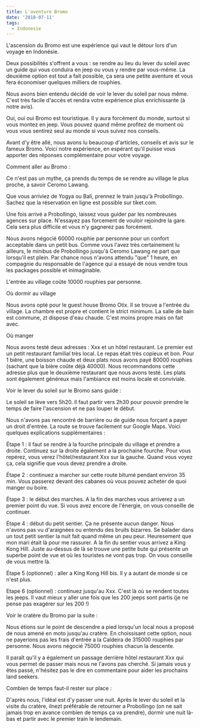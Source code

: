 ```yaml
---
title: L'aventure Bromo
date: '2018-07-11'
tags:
  - Indonesie
---
```

L'ascension du Bromo est une expérience qui vaut le détour lors d'un voyage en Indonésie.

Deux possibilités s'offrent a vous : se rendre au lieu du lever du soleil avec un guide qui vous conduira en jeep ou vous y rendre par vous-même. La deuxième option est tout a fait possible, ça sera une petite aventure et vous fera économiser quelques milliers de rouphies.



Nous avons bien entendu décidé de voir le lever du soleil par nous même. C'est très facile d'accès et rendra votre expérience plus enrichissante (à notre avis). 



Oui, oui oui Bromo est touristique. Il y aura forcément du monde, surtout si vous montez en jeep. Vous pouvez quand même profitez de moment où vous vous sentirez seul au monde si vous suivez nos conseils. 



Avant d'y être allé, nous avons lu beaucoup d'articles, conseils et avis sur le fameux Bromo. Voici notre expérience, en espérant qu'il puisse vous apporter des réponses complémentaire pour votre voyage.



Comment aller au Bromo : 

Ce n'est pas un mythe, ça prends du temps de se rendre au village le plus proche, a savoir Ceromo Lawang.

Que vous arriviez de Yogya ou Bali, prennez le train jusqu'à Probollingo. Sachez que la réservation en ligne est possible sur tiket.com.

Une fois arrivé a Probollingo, laissez vous guider par les nombreuses agences sur place.  N'essayez pas forcement de vouloir rejoindre la gare. Cela sera plus difficile et vous n'y gagnerez pas forcément.

Nous avons négocié 60000 rouphie par personne pour un confort acceptable dans un petit bus. Comme vous l'avez très certainement lu ailleurs, le minibus de Probollingo jusqu'à Ceromo Lawang ne part que lorsqu'il est plein. Par chance nous n'avons attendu "que" 1 heure, en compagnie du responsable de l'agence qui a essayé de nous vendre tous les packages possible et inimaginable. 

L'entrée au village coûte 10000 rouphies par personne.



Où dormir au village

Nous avons opté pour le guest house Bromo Otix. Il se trouve a l'entrée du village. La chambre est propre et contient le strict minimum. La salle de bain est commune, zt dispose d'eau chaude. C'est moins propre mais on fait avec.



Où manger

Nous avons testé deux adresses : Xxx et un hôtel restaurant. Le premier est un petit restaurant familial très local. Le repas était très copieux et bon. Pour 1 bière, une boisson chaude et deux plats nous avons payé 80000 rouphies (sachant que la bière coûte déjà 40000). Nous recommandons cette adresse plus que le deuxième restaurant que nous avons testé. Les plats sont également généreux mais l'ambiance est moins locale et conviviale. 



Voir le lever du soleil sur le Bromo sans guide : 

Le soleil se lève vers 5h20. Il faut partir vers 2h30 pour pouvoir prendre le temps de faire l'ascension et ne pas louper le début.



Nous n'avons pas rencontré de barrière ou de guide nous forçant a payer un droit d'entrée. La route se trouve facilement sur Google Maps. Voici quelques explications supplémentaires : 



Étape 1 : il faut se rendre à la fourche principale du village et prendre a droite. Continuez sur la droite également a la prochaine fourche. Pour vous repérez, vous verez l'hôtel/restaurant Xxx sur la gauche. Quand vous voyez ça, cela signifie que vous devez prendre a droite.

Étape 2 : continuez a marcher sur cette route bitumé pendant environ 35 min. Vous passerez devant des cabanes où vous pouvez acheter de quoi manger ou boire. 

Étape 3 : le début des marches. A la fin des marches vous arriverez a un premier point du vue. Si vous avez encore de l'énergie, on vous conseille de continuer.

Étape 4 : début du petit sentier. Ça ne présente aucun danger. Nous n'avons pas vu d'araignées ou entendu des bruits bizarres. Se balader dans un tout petit sentier la nuit fait quand même un peu peur. Heuresement que mon mari était là pour me rassurer. A la fin du sentier vous arrivez a King Kong Hill. Juste au-dessus de là se trouve une petite bute qui présente un superbe point de vue et où les touristes ne vont pas trop. On vous conseille de vous mettre là.

Étape 5 (optionnel) : aller a King Kong Hill bis. Il y a autant de monde si ce n'est plus. 

Etape 6 (optionnel) : continuez jusqu'au Xxx. C'est là où se rendent toutes les jeeps. Il vaut mieux y aller une fois que les 200 jeeps sont partis (je ne pense pas exagérer sur les 200 !)



Voir le cratère du Bromo par la suite : 

Nous étions sur le point de descendre a pied lorsqu'un local nous a proposé de nous amené en moto jusqu'au cratère. En choissisant cette option, nous ne payerions pas les frais d'entrée a la Caldeira de 315000 rouphies par personne. Nous avons négocié 75000 rouphies chacun la descente. 



Il paraît qu'il y a également un passage derrière hôtel restaurant Xxx qui vous permet de passer mais nous ne l'avons pas cherché. Si jamais vous y êtes passé, n'hésitez pas le dire en commentaire pour aider les prochains land seekers. 



Combien de temps faut-il rester sur place : 

D'après nous, l'idéal est d'y passer une nuit. Après le lever du soleil et la visite du cratère, ilnezt préférable de retourner a Probollingo (on ne sait jamais trop en avance combien de temps ça va prendre), dormir une nuit là-bas et partir avec le premier train le lendemain.
